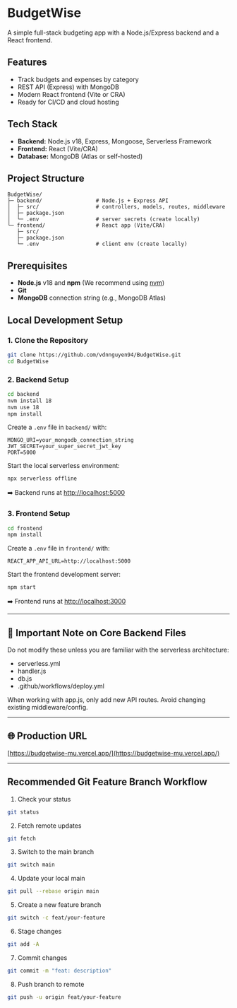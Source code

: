 # BudgetWise  

A simple full-stack budgeting app with a Node.js/Express backend and a React frontend.  

## Features  
- Track budgets and expenses by category  
- REST API (Express) with MongoDB  
- Modern React frontend (Vite or CRA)  
- Ready for CI/CD and cloud hosting  

## Tech Stack  
- **Backend:** Node.js v18, Express, Mongoose, Serverless Framework  
- **Frontend:** React (Vite/CRA)  
- **Database:** MongoDB (Atlas or self-hosted)  

## Project Structure  
```text
BudgetWise/
├─ backend/                 # Node.js + Express API
│  ├─ src/                  # controllers, models, routes, middleware
│  ├─ package.json
│  └─ .env                  # server secrets (create locally)
└─ frontend/                # React app (Vite/CRA)
   ├─ src/
   ├─ package.json
   └─ .env                  # client env (create locally)
```  

## Prerequisites  
- **Node.js** v18 and **npm** (We recommend using [nvm](https://github.com/nvm-sh/nvm))  
- **Git**  
- **MongoDB** connection string (e.g., MongoDB Atlas)  

## Local Development Setup  

### 1. Clone the Repository  
```bash
git clone https://github.com/vdnnguyen94/BudgetWise.git
cd BudgetWise
```  

### 2. Backend Setup  
```bash
cd backend
nvm install 18
nvm use 18
npm install
```

Create a `.env` file in `backend/` with:  
```env
MONGO_URI=your_mongodb_connection_string
JWT_SECRET=your_super_secret_jwt_key
PORT=5000
```

Start the local serverless environment:  
```bash
npx serverless offline
```
➡️ Backend runs at [http://localhost:5000](http://localhost:5000)  

### 3. Frontend Setup  
```bash
cd frontend
npm install
```

Create a `.env` file in `frontend/` with:  
```env
REACT_APP_API_URL=http://localhost:5000
```

Start the frontend development server:  
```bash
npm start
```
➡️ Frontend runs at [http://localhost:3000](http://localhost:3000)  

---

## 🚨 Important Note on Core Backend Files  
Do not modify these unless you are familiar with the serverless architecture:  

- serverless.yml  
- handler.js  
- db.js  
- .github/workflows/deploy.yml  

When working with app.js, only add new API routes. Avoid changing existing middleware/config.  

---

## 🌐 Production URL  
[https://budgetwise-mu.vercel.app/](https://budgetwise-mu.vercel.app/)  

---

## Recommended Git Feature Branch Workflow  

1. Check your status  
```bash
git status
```  

2. Fetch remote updates  
```bash
git fetch
```  

3. Switch to the main branch  
```bash
git switch main
```  

4. Update your local main  
```bash
git pull --rebase origin main
```  

5. Create a new feature branch  
```bash
git switch -c feat/your-feature
```  

6. Stage changes  
```bash
git add -A
```  

7. Commit changes  
```bash
git commit -m "feat: description"
```  

8. Push branch to remote  
```bash
git push -u origin feat/your-feature
```  

